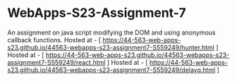 # WebApps-S23-Assignment-7
An assignment on java script modifying the DOM and using anonymous callback functions.
Hosted at - [ https://44-563-web-apps-s23.github.io/44563-webapps-s23-assignment7-S559249/hunter.html ]
Hosted at - [ https://44-563-web-apps-s23.github.io/44563-webapps-s23-assignment7-S559249/react.html ]
Hosted at - [ https://44-563-web-apps-s23.github.io/44563-webapps-s23-assignment7-S559249/delayq.html ]